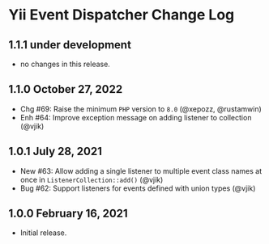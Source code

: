 # Yii Event Dispatcher Change Log

## 1.1.1 under development

- no changes in this release.

## 1.1.0 October 27, 2022

- Chg #69: Raise the minimum `PHP` version to `8.0` (@xepozz, @rustamwin)
- Enh #64: Improve exception message on adding listener to collection (@vjik)

## 1.0.1 July 28, 2021

- New #63: Allow adding a single listener to multiple event class names at once in `ListenerCollection::add()` (@vjik)
- Bug #62: Support listeners for events defined with union types (@vjik)

## 1.0.0 February 16, 2021

- Initial release.
